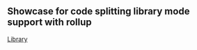 ## Showcase for code splitting library mode support with rollup

[Library](https://github.com/xleepy/just4fun/tree/main/rollup-code-splitting-lib-example)
